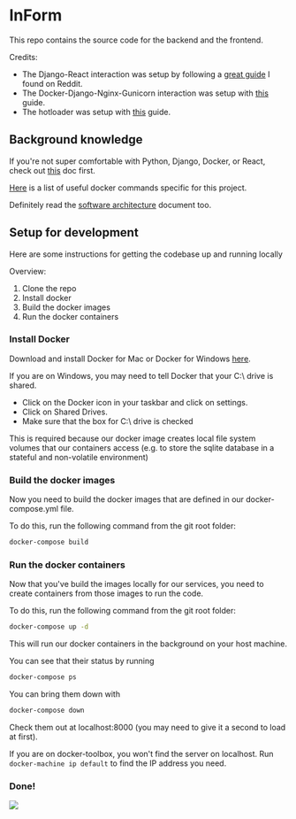 # InForm

This repo contains the source code for the backend and the frontend.

Credits: 
* The Django-React interaction was setup by following a [great guide](http://geezhawk.github.io/using-react-with-django-rest-framework) I found on Reddit.
* The Docker-Django-Nginx-Gunicorn interaction was setup with [this](http://ruddra.com/2016/08/14/docker-django-nginx-postgres/) guide.
* The hotloader was setup with [this](http://owaislone.org/blog/webpack-plus-reactjs-and-django/) guide.
## Background knowledge

If you're not super comfortable with Python, Django, Docker, or React, check out [this](docs/learning.md) doc first.

[Here](docs/docker-commands.md) is a list of useful docker commands specific for this project.

Definitely read the [software architecture](docs/architecture.md) document too.

## Setup for development

Here are some instructions for getting the codebase up and running locally

Overview:

1. Clone the repo
2. Install docker
3. Build the docker images 
4. Run the docker containers


### Install Docker

Download and install Docker for Mac or Docker for Windows [here](https://www.docker.com/).

If you are on Windows, you may need to tell Docker that your C:\ drive is shared.

* Click on the Docker icon in your taskbar and click on settings.
* Click on Shared Drives.
* Make sure that the box for C:\ drive is checked

This is required because our docker image creates local file system volumes that our containers access (e.g. to store the sqlite database in a stateful and non-volatile environment)




### Build the docker images

Now you need to build the docker images that are defined in our docker-compose.yml file.

To do this, run the following command from the git root folder:

```bash
docker-compose build
```

### Run the docker containers

Now that you've build the images locally for our services, you need to create containers from those images to run the code.

To do this, run the following command from the git root folder:

```bash
docker-compose up -d
```

This will run our docker containers in the background on your host machine.

You can see that their status by running

```bash
docker-compose ps
```

You can bring them down with
```bash
docker-compose down
```

Check them out at localhost:8000 (you may need to give it a second to load at first).


If you are on docker-toolbox, you won't find the server on localhost. Run ```docker-machine ip default``` to find the IP address you need.

### Done!

![](https://media.giphy.com/media/A4R8sdUG7G9TG/giphy.gif)